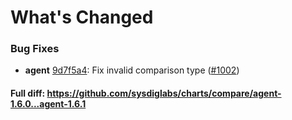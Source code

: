 # What's Changed

### Bug Fixes
- **agent** [9d7f5a4](https://github.com/sysdiglabs/charts/commit/9d7f5a43ff82ce2c6dac332c36146c2bda7516e7): Fix invalid comparison type ([#1002](https://github.com/sysdiglabs/charts/issues/1002))

#### Full diff: https://github.com/sysdiglabs/charts/compare/agent-1.6.0...agent-1.6.1
